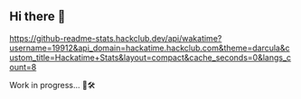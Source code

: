 ## Hi there 👋

https://github-readme-stats.hackclub.dev/api/wakatime?username=19912&api_domain=hackatime.hackclub.com&theme=darcula&custom_title=Hackatime+Stats&layout=compact&cache_seconds=0&langs_count=8

Work in progress... 🚧🛠

<!--
**layal-melhem/layal-melhem** is a ✨ _special_ ✨ repository because its `README.md` (this file) appears on your GitHub profile.

Here are some ideas to get you started:

- 🔭 I’m currently working on ...
- 🌱 I’m currently learning ...
- 👯 I’m looking to collaborate on ...
- 🤔 I’m looking for help with ...
- 💬 Ask me about ...
- 📫 How to reach me: ...
- 😄 Pronouns: ...
- ⚡ Fun fact: ...
-->
